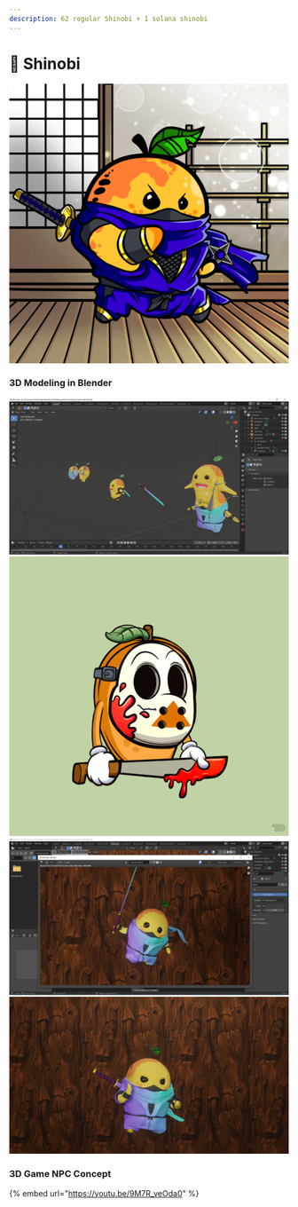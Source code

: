 ```yaml
---
description: 62 regular Shinobi + 1 solana shinobi
---
```


# 🥷 Shinobi

![](../../../../.gitbook/assets/mh5409.png)

### 3D Modeling in Blender

![](<../../../../.gitbook/assets/image (16) (1).png>)![](<../../../../.gitbook/assets/image (7).png>)![](<../../../../.gitbook/assets/image (15) (1).png>)![](<../../../../.gitbook/assets/image (9).png>)

### 3D Game NPC Concept

{% embed url="https://youtu.be/9M7R_veOda0" %}
